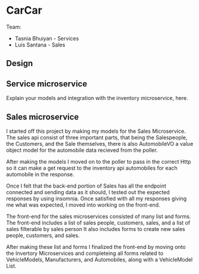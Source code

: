 # CarCar

Team:

* Tasnia Bhuiyan - Services
* Luis Santana - Sales

## Design

## Service microservice

Explain your models and integration with the inventory
microservice, here.

## Sales microservice

I started off this project by making my models for the Sales Microservice. The sales api consist of three important parts, that being the Salespeople, the Customers, and the Sale themselves, there is also AutomobileVO a value object model for the automobile data recieved from the poller.

After making the models I moved on to the poller to pass in the correct Http so it can make a get request to the inventory api automobiles
for each automobile in the response.

Once I felt that the back-end portion of Sales has all the endpoint connected and sending data as it should, I tested out the expected responses by using insomnia. Once satisfied with all my responses giving me what was expected, I moved into working on the front-end.

The front-end for the sales microservices consisted of many list and forms. The front-end includes a list of sales people, customers, sales, and a list of sales filterable by sales person
It also includes forms to create new sales people, customers, and sales.

After making these list and forms I finalized the front-end by moving onto the Invertory Microservices and completeing all forms related to VehicleModels, Manufacturers, and Automobiles, along with a VehicleModel List.
